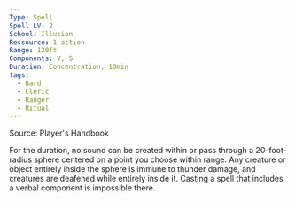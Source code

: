 ```yaml
---
Type: Spell
Spell LV: 2
School: Illusion
Ressource: 1 action
Range: 120ft
Components: V, S
Duration: Concentration, 10min
tags:
  - Bard
  - Cleric
  - Ranger
  - Ritual
---
```

Source: Player's Handbook

For the duration, no sound can be created within or pass through a 20-foot-radius sphere centered on a point you choose within range. Any creature or object entirely inside the sphere is immune to thunder damage, and creatures are deafened while entirely inside it. Casting a spell that includes a verbal component is impossible there.